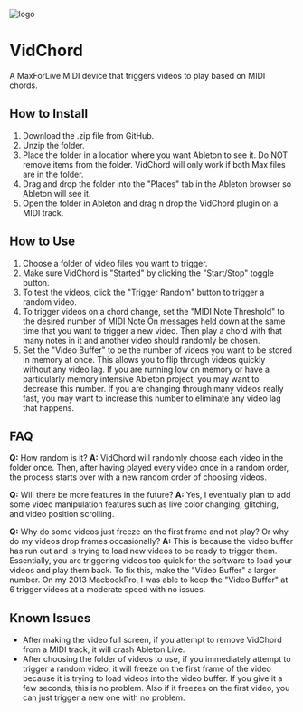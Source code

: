 ![logo](https://timart.me/img/vidchord-logo.svg)
# VidChord
A MaxForLive MIDI device that triggers videos to play based on MIDI chords.

## How to Install
1. Download the .zip file from GitHub.
2. Unzip the folder.
3. Place the folder in a location where you want Ableton to see it. Do NOT remove items from the folder. VidChord will only work if both Max files are in the folder.
4. Drag and drop the folder into the "Places" tab in the Ableton browser so Ableton will see it.
5. Open the folder in Ableton and drag n drop the VidChord plugin on a MIDI track.

## How to Use
1. Choose a folder of video files you want to trigger.
2. Make sure VidChord is "Started" by clicking the "Start/Stop" toggle button.
3. To test the videos, click the "Trigger Random" button to trigger a random video.
4. To trigger videos on a chord change, set the "MIDI Note Threshold" to the desired number of MIDI Note On messages held down at the same time that you want to trigger a new video. Then play a chord with that many notes in it and another video should randomly be chosen.
5. Set the "Video Buffer" to be the number of videos you want to be stored in memory at once. This allows you to flip through videos quickly without any video lag. If you are running low on memory or have a particularly memory intensive Ableton project, you may want to decrease this number. If you are changing through many videos really fast, you may want to increase this number to eliminate any video lag that happens.

## FAQ
**Q:** How random is it?
**A:** VidChord will randomly choose each video in the folder once. Then, after having played every video once in a random order, the process starts over with a new random order of choosing videos.

**Q:** Will there be more features in the future?
**A:** Yes, I eventually plan to add some video manipulation features such as live color changing, glitching, and video position scrolling.

**Q:** Why do some videos just freeze on the first frame and not play? Or why do my videos drop frames occasionally?
**A:** This is because the video buffer has run out and is trying to load new videos to be ready to trigger them. Essentially, you are triggering videos too quick for the software to load your videos and play them back. To fix this, make the "Video Buffer" a larger number. On my 2013 MacbookPro, I was able to keep the "Video Buffer" at 6 trigger videos at a moderate speed with no issues.

## Known Issues
- After making the video full screen, if you attempt to remove VidChord from a MIDI track, it will crash Ableton Live.
- After choosing the folder of videos to use, if you immediately attempt to trigger a random video, it will freeze on the first frame of the video because it is trying to load videos into the video buffer. If you give it a few seconds, this is no problem. Also if it freezes on the first video, you can just trigger a new one with no problem.
